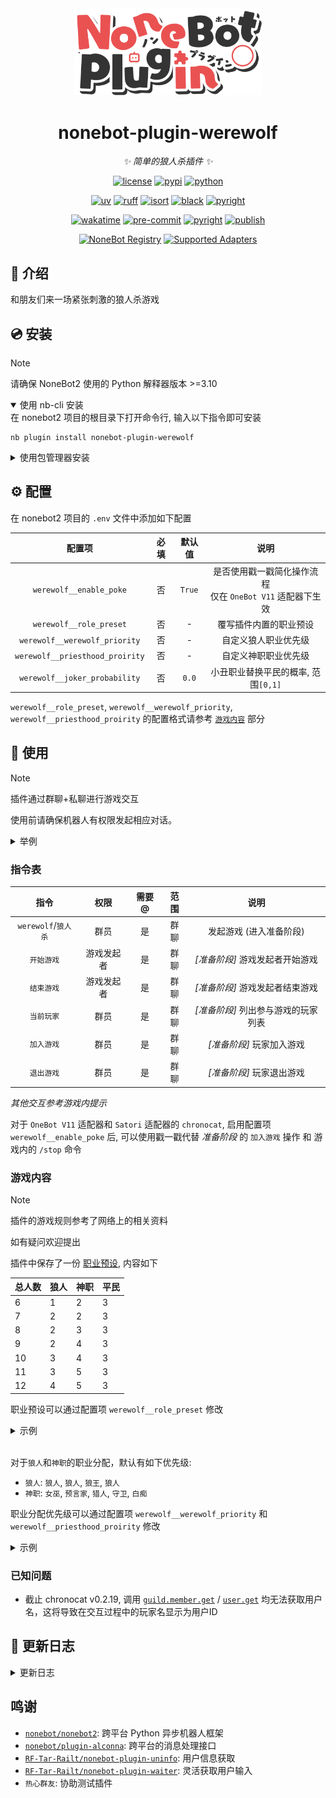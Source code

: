 <div align="center">
  <a href="https://v2.nonebot.dev/store">
    <img src="https://raw.githubusercontent.com/wyf7685/wyf7685/main/assets/NoneBotPlugin.svg" width="300" alt="logo">
  </a>
</div>

<div align="center">

# nonebot-plugin-werewolf

_✨ 简单的狼人杀插件 ✨_

[![license](https://img.shields.io/github/license/wyf7685/nonebot-plugin-werewolf.svg)](./LICENSE)
[![pypi](https://img.shields.io/pypi/v/nonebot-plugin-werewolf?logo=python&logoColor=edb641)](https://pypi.python.org/pypi/nonebot-plugin-werewolf)
[![python](https://img.shields.io/badge/python-3.10+-blue?logo=python&logoColor=edb641)](https://www.python.org/)

[![uv](https://img.shields.io/endpoint?url=https://raw.githubusercontent.com/astral-sh/uv/main/assets/badge/v0.json)](https://github.com/astral-sh/uv)
[![ruff](https://img.shields.io/endpoint?url=https://raw.githubusercontent.com/charliermarsh/ruff/main/assets/badge/v2.json)](https://github.com/astral-sh/ruff)
[![isort](https://img.shields.io/badge/%20imports-isort-%231674b1)](https://pycqa.github.io/isort/)
[![black](https://img.shields.io/badge/code%20style-black-000000.svg)](https://github.com/psf/black)
[![pyright](https://img.shields.io/badge/types-pyright-797952.svg?logo=python&logoColor=edb641)](https://github.com/Microsoft/pyright)

[![wakatime](https://wakatime.com/badge/user/b097681b-c224-44ec-8e04-e1cf71744655/project/70a7f68d-5625-4989-9476-be6877408332.svg)](https://wakatime.com/badge/user/b097681b-c224-44ec-8e04-e1cf71744655/project/70a7f68d-5625-4989-9476-be6877408332)
[![pre-commit](https://results.pre-commit.ci/badge/github/wyf7685/nonebot-plugin-werewolf/master.svg)](https://results.pre-commit.ci/latest/github/wyf7685/nonebot-plugin-werewolf/master)
[![pyright](https://github.com/wyf7685/nonebot-plugin-werewolf/actions/workflows/pyright.yml/badge.svg?branch=master&event=push)](https://github.com/wyf7685/nonebot-plugin-werewolf/actions/workflows/pyright.yml)
[![publish](https://github.com/wyf7685/nonebot-plugin-werewolf/actions/workflows/pypi-publish.yml/badge.svg)](https://github.com/wyf7685/nonebot-plugin-werewolf/actions/workflows/pypi-publish.yml)

<!-- https://github.com/lgc2333/nonebot-registry-badge -->
[![NoneBot Registry](https://img.shields.io/endpoint?url=https%3A%2F%2Fnbbdg.lgc2333.top%2Fplugin%2Fnonebot-plugin-werewolf)](https://registry.nonebot.dev/plugin/nonebot-plugin-werewolf:nonebot_plugin_werewolf)
[![Supported Adapters](https://img.shields.io/endpoint?url=https%3A%2F%2Fnbbdg.lgc2333.top%2Fplugin-adapters%2Fnonebot-plugin-werewolf)](https://registry.nonebot.dev/plugin/nonebot-plugin-werewolf:nonebot_plugin_werewolf)

</div>

## 📖 介绍

和朋友们来一场紧张刺激的狼人杀游戏

## 💿 安装

> [!note]
> 
> 请确保 NoneBot2 使用的 Python 解释器版本 >=3.10

<details open>
<summary>使用 nb-cli 安装</summary>
在 nonebot2 项目的根目录下打开命令行, 输入以下指令即可安装

    nb plugin install nonebot-plugin-werewolf

</details>

<details>
<summary>使用包管理器安装</summary>
在 nonebot2 项目的插件目录下, 打开命令行, 根据你使用的包管理器, 输入相应的安装命令

<details>
<summary>pip</summary>

    pip install nonebot-plugin-werewolf

</details>
<details>
<summary>pdm</summary>

    pdm add nonebot-plugin-werewolf

</details>
<details>
<summary>poetry</summary>

    poetry add nonebot-plugin-werewolf

</details>
<details>
<summary>conda</summary>

    conda install nonebot-plugin-werewolf

</details>

打开 nonebot2 项目根目录下的 `pyproject.toml` 文件, 在 `[tool.nonebot]` 部分追加写入

    plugins = ["nonebot_plugin_werewolf"]

</details>

## ⚙️ 配置

在 nonebot2 项目的 `.env` 文件中添加如下配置

|             配置项              | 必填 | 默认值 |                             说明                              |
| :-----------------------------: | :--: | :----: | :-----------------------------------------------------------: |
|     `werewolf__enable_poke`     |  否  | `True` | 是否使用戳一戳简化操作流程<br/>仅在 `OneBot V11` 适配器下生效 |
|     `werewolf__role_preset`     |  否  |   -    |                    覆写插件内置的职业预设                     |
|  `werewolf__werewolf_priority`  |  否  |   -    |                     自定义狼人职业优先级                      |
| `werewolf__priesthood_proirity` |  否  |   -    |                     自定义神职职业优先级                      |
|  `werewolf__joker_probability`  |  否  | `0.0`  |              小丑职业替换平民的概率, 范围`[0,1]`              |

`werewolf__role_preset`, `werewolf__werewolf_priority`, `werewolf__priesthood_proirity` 的配置格式请参考 [`游戏内容`](#游戏内容) 部分

## 🎉 使用

> [!note]
>
> 插件通过群聊+私聊进行游戏交互
>
> 使用前请确保机器人有权限发起相应对话。

<details>
<summary>举例</summary>

~~众所周知，~~ QQ 官方机器人对主动消息有次数限制 ([参考](https://bot.q.qq.com/wiki/develop/api-v2/server-inter/message/send-receive/send.html))

因此，本插件~~可能~~无法在 `adapter-qq` 下正常运行

而对于野生机器人，现有协议端通常不支持或不建议使用临时私聊消息。

在使用本插件前，应当确保机器人可以正常向玩家发送私聊消息。

</details>

### 指令表

|        指令         |    权限    | 需要@ | 范围 |                说明                 |
| :-----------------: | :--------: | :---: | :--: | :---------------------------------: |
| `werewolf`/`狼人杀` |    群员    |  是   | 群聊 |       发起游戏 (进入准备阶段)       |
|     `开始游戏`      | 游戏发起者 |  是   | 群聊 |   _[准备阶段]_ 游戏发起者开始游戏   |
|     `结束游戏`      | 游戏发起者 |  是   | 群聊 |   _[准备阶段]_ 游戏发起者结束游戏   |
|     `当前玩家`      |    群员    |  是   | 群聊 | _[准备阶段]_ 列出参与游戏的玩家列表 |
|     `加入游戏`      |    群员    |  是   | 群聊 |      _[准备阶段]_ 玩家加入游戏      |
|     `退出游戏`      |    群员    |  是   | 群聊 |      _[准备阶段]_ 玩家退出游戏      |

_其他交互参考游戏内提示_

对于 `OneBot V11` 适配器和 `Satori` 适配器的 `chronocat`, 启用配置项 `werewolf__enable_poke` 后, 可以使用戳一戳代替 _准备阶段_ 的 `加入游戏` 操作 和 游戏内的 `/stop` 命令

### 游戏内容

> [!note]
>
> 插件的游戏规则参考了网络上的相关资料
>
> 如有疑问欢迎提出

插件中保存了一份 [职业预设](./nonebot_plugin_werewolf/constant.py), 内容如下

| 总人数 | 狼人 | 神职 | 平民 |
| ------ | ---- | ---- | ---- |
| 6      | 1    | 2    | 3    |
| 7      | 2    | 2    | 3    |
| 8      | 2    | 3    | 3    |
| 9      | 2    | 4    | 3    |
| 10     | 3    | 4    | 3    |
| 11     | 3    | 5    | 3    |
| 12     | 4    | 5    | 3    |

职业预设可以通过配置项 `werewolf__role_preset` 修改

<details>
<summary>示例</summary>

配置项 `werewolf__role_preset`

```env
werewolf__role_preset='
[
    [6, 1, 3, 2],
    [7, 2, 3, 2]
]
'
```

上述配置中，`[6, 1, 3, 2]` 表示当总人数为 6 时，狼人、神职、平民的数量分别为 1、3、2

</details>
<br/>

对于`狼人`和`神职`的职业分配，默认有如下优先级:

- `狼人`: `狼人`, `狼人`, `狼王`, `狼人`
- `神职`: `女巫`, `预言家`, `猎人`, `守卫`, `白痴`

职业分配优先级可以通过配置项 `werewolf__werewolf_priority` 和 `werewolf__priesthood_proirity` 修改

<details>
<summary>示例</summary>

#### 配置项 `werewolf__werewolf_priority`

```env
werewolf__werewolf_priority=[1, 2, 1, 1]
```

上述配置中，`[1, 2, 1, 1]` 表示狼人的职业优先级为 `狼人`, `狼王`, `狼人`, `狼人`

#### 配置项 `werewolf__priesthood_proirity`

```env
werewolf__priesthood_proirity=[11, 12, 13, 14, 15]
```

上述配置中，`[11, 12, 13, 14, 15]` 表示神职的职业优先级为 `预言家`, `女巫`, `猎人`, `守卫`, `白痴`

#### 职业与数字的对应关系

上述配置示例中有大量~~意义不明的~~数字, 其对应的是 [`这里`](./nonebot_plugin_werewolf/constant.py) 的枚举类 `Role` 的值

以下列出目前的枚举值供参考

| 职业     | 枚举值 |
| -------- | ------ |
| `狼人`   | `1`    |
| `狼王`   | `2`    |
| `预言家` | `11`   |
| `女巫`   | `12`   |
| `猎人`   | `13`   |
| `守卫`   | `14`   |
| `白痴`   | `15`   |
| `平民`   | `0`    |

</details>

### 已知问题

- 截止 chronocat v0.2.19, 调用 [`guild.member.get`](https://github.com/chrononeko/chronocat/blob/8558ad9ff4319395d86abbfda22136939bf66780/packages/engine-chronocat-api/src/api/guild/member/get.ts) / [`user.get`](https://github.com/chrononeko/chronocat/blob/8558ad9ff4319395d86abbfda22136939bf66780/packages/engine-chronocat-api/src/api/user/get.ts) 均无法获取用户名，这将导致在交互过程中的玩家名显示为用户ID

## 📝 更新日志

<details>
    <summary>更新日志</summary>

<!-- CHANGELOG -->

- 2024.10.06 v1.1.3

  - 使用 `RF-Tar-Railt/nonebot-plugin-uninfo` 获取用户数据
  - 优化交互文本

- 2024.09.18 v1.1.2

  - 修改 Python 需求为 `>=3.10`

- 2024.09.11 v1.1.1

  - 修改 Python 需求为 `>=3.11`
  - 优化交互结果处理 ~~_可以在一局游戏中加入多个女巫了_~~

- 2024.09.09 v1.1.0

  - 新增职业 `小丑`
  - 修复守卫无法保护自己的 bug
  - 添加部分特殊职业的说明
  - 添加游戏过程中的日志输出

- 2024.09.04 v1.0.7

  - 优先使用群名片作为玩家名
  - 支持通过配置项修改职业分配优先级

- 2024.09.03 v1.0.6

  - 修复预言家查验狼王返回好人的 bug

- 2024.09.03 v1.0.5

  - 优化玩家交互体验
  - 添加游戏结束后死亡报告

- 2024.08.31 v1.0.1

  - 支持通过配置项修改职业预设

- 2024.08.31 v1.0.0

  - 插件开源

</details>

## 鸣谢

- [`nonebot/nonebot2`](https://github.com/nonebot/nonebot2): 跨平台 Python 异步机器人框架
- [`nonebot/plugin-alconna`](https://github.com/nonebot/plugin-alconna): 跨平台的消息处理接口
- [`RF-Tar-Railt/nonebot-plugin-uninfo`](https://github.com/RF-Tar-Railt/nonebot-plugin-uninfo): 用户信息获取
- [`RF-Tar-Railt/nonebot-plugin-waiter`](https://github.com/RF-Tar-Railt/nonebot-plugin-waiter): 灵活获取用户输入
- `热心群友`: 协助测试插件
